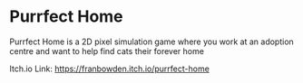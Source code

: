 # Purrfect Home
Purrfect Home is a 2D pixel simulation game where you work at an adoption centre and want to help find cats their forever home
 
Itch.io Link: https://franbowden.itch.io/purrfect-home
